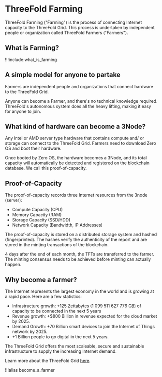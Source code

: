 # ThreeFold Farming

ThreeFold Farming ("Farming") is the process of connecting Internet capacity to the ThreeFold Grid. This process is undertaken by independent people or organization called ThreeFold Farmers ("Farmers").

## What is Farming?

!!!include:what_is_farming

## A simple model for anyone to partake

Farmers are independent people and organizations that connect hardware to the ThreeFold Grid.

Anyone can become a Farmer, and there's no technical knowledge required. ThreeFold's autonomous system does all the heavy lifting, making it easy for anyone to join.

## What kind of hardware can become a 3Node?

Any Intel or AMD server type hardware that contains compute and/ or storage can connect to the ThreeFold Grid. Farmers need to download Zero OS and boot their hardware. 

Once booted by Zero OS, the hardware becomes a 3Node, and its total capacity will automatically be detected and registered on the blockchain database. We call this proof-of-capacity.

## Proof-of-Capacity

The proof-of-capacity records three Internet resources from the 3node (server):

- Compute Capacity (CPU)
- Memory Capacity (RAM)
- Storage Capacity (SSD/HDD)
- Network Capacity (Bandwidth, IP Addresses)

The proof-of-capacity is stored on a distributed storage system and hashed (fingerprinted). The hashes verify the authenticity of the report and are stored in the minting transactions of the blockchain. 

4 days after the end of each month, the TFTs are transferred to the farmer. The minting consensus needs to be achieved before minting can actually happen.

## Why become a farmer?

The Internet represents the largest economy in the world and is growing at a rapid pace. Here are a few statistics:

- Infrastructure growth: +125 Zettabytes (1 099 511 627 776 GB) of capacity to be connected in the next 5 years
- Revenue growth: +$800 Billion in revenue expected for the cloud market by 2025.
- Demand Growth: +70 Billion smart devices to join the Internet of Things network by 2025. 
- +1 Billion people to go digital in the next 5 years.

The ThreeFold Grid offers the most scaleable, secure and sustainable infrastructure to supply the increasing Internet demand. 

Learn more about the ThreeFold Grid [here](grid_home).


!!!alias become_a_farmer